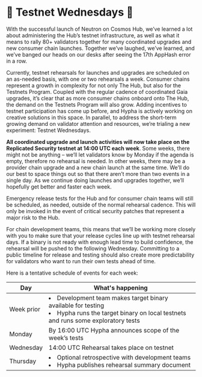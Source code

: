 # :ribbon: Testnet Wednesdays :ribbon:

With the successful launch of Neutron on Cosmos Hub, we’ve learned a lot about administering the Hub’s testnet infrastructure, as well as what it means to rally 80+ validators together for many coordinated upgrades and new consumer chain launches. Together we’ve laughed, we’ve learned, and we’ve banged our heads on our desks after seeing the 17th AppHash error in a row.

Currently, testnet rehearsals for launches and upgrades are scheduled on an as-needed basis, with one or two rehearsals a week. Consumer chains represent a growth in complexity for not only The Hub, but also for the Testnets Program. Coupled with the regular cadence of coordinated Gaia upgrades, it’s clear that as more consumer chains onboard onto The Hub, the demand on the Testnets Program will also grow. Adding incentives to testnet participation has come up before, and Hypha is actively working on creative solutions in this space. In parallel, to address the short-term growing demand on validator attention and resources, we’re trialing a new experiment: Testnet Wednesdays.

**All coordinated upgrade and launch activities will now take place on the Replicated Security testnet at 14:00 UTC each week**. Some weeks, there might not be anything – we’ll let validators know by Monday if the agenda is empty, therefore no rehearsal is needed. In other weeks, there may be a provider chain upgrade and a new chain launch at the same time. We’ll do our best to space things out so that there aren’t more than two events in a single day. As we continue doing launches and upgrades together, we’ll hopefully get better and faster each week.

Emergency release tests for the Hub and for consumer chain teams will still be scheduled, as needed, outside of the normal rehearsal cadence. This will only be invoked in the event of critical security patches that represent a major risk to the Hub.

For chain development teams, this means that we’ll be working more closely with you to make sure that your release cycles line up with testnet rehearsal days. If a binary is not ready with enough lead time to build confidence, the rehearsal will be pushed to the following Wednesday. Committing to a public timeline for release and testing should also create more predictability for validators who want to run their own tests ahead of time.

Here is a tentative schedule of events for each week:

| Day | What's happening |
| --- | ---------------- |
| Week prior | <li>Development team makes target binary available for testing</li> <li>Hypha runs the target binary on local testnets and runs some exploratory tests</li> |
| Monday | By 16:00 UTC Hypha announces scope of the week’s tests |
| Wednesday | 14:00 UTC Rehearsal takes place on testnet |
| Thursday | <li>Optional retrospective with development teams</li> <li>Hypha publishes rehearsal summary document</li> |
